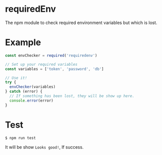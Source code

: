 # requiredEnv
The npm module to check required environment variables but which is lost.

# Example

```javascript
const envChecker = required('requiredenv')

// Set up your required variables
const variables = ['token', 'password', 'db']

// Use it!
try {
  envChecker(variables)
} catch (error) {
  // If something has been lost, they will be show up here.
  console.error(error)
}

```

# Test
```
$ npm run test
```

It will be show `Looks good!`, If success.